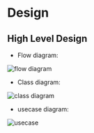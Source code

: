 # Design

## High Level Design 

- Flow diagram:

![flow diagram](https://github.com/chsaitejltts/project-0001/blob/main/5_Images/flow_diagram.jpeg)

- Class diagram:

![class diagram](https://github.com/chsaitejltts/project-0001/blob/main/5_Images/class_diagram.jpeg)

- usecase diagram:

![usecase](https://github.com/chsaitejltts/project-0001/blob/main/5_Images/usecase_diagram.jpeg)
